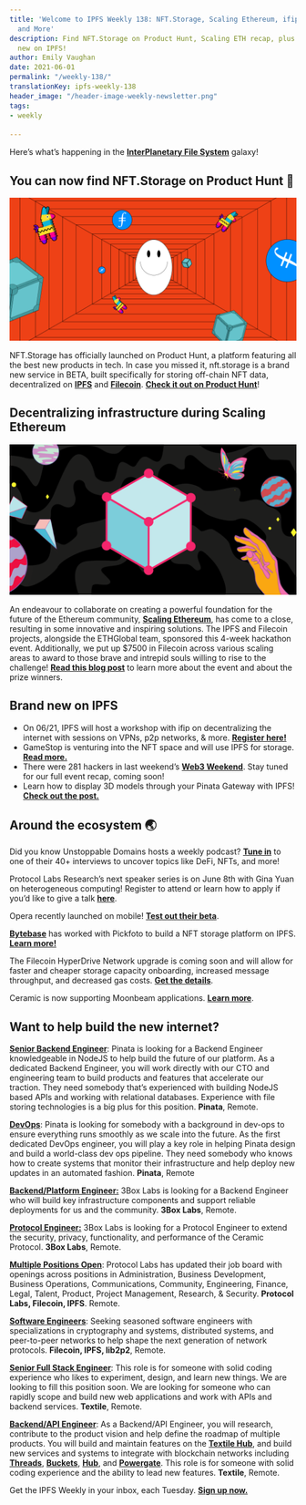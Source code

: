 ```yaml
---
title: 'Welcome to IPFS Weekly 138: NFT.Storage, Scaling Ethereum, ifip Workshop,
  and More'
description: Find NFT.Storage on Product Hunt, Scaling ETH recap, plus all that's
  new on IPFS!
author: Emily Vaughan
date: 2021-06-01
permalink: "/weekly-138/"
translationKey: ipfs-weekly-138
header_image: "/header-image-weekly-newsletter.png"
tags:
- weekly

---
```

Here’s what’s happening in the [**InterPlanetary File System**](https://ipfs.io/) galaxy!

## You can now find NFT.Storage on Product Hunt 🎉

![](../assets/fil-blog-nft-storage-notext.png)

NFT.Storage has officially launched on Product Hunt, a platform featuring all the best new products in tech. In case you missed it, nft.storage is a brand new service in BETA, built specifically for storing off-chain NFT data, decentralized on [**IPFS**](https://ipfs.io/) and [**Filecoin**](https://filecoin.io/). [**Check it out on Product Hunt**](https://www.producthunt.com/posts/nft-storage)!

## Decentralizing infrastructure during Scaling Ethereum

![](../assets/2021-04-14-cardheader-scaling-ethereum.png)

An endeavour to collaborate on creating a powerful foundation for the future of the Ethereum community, [**Scaling Ethereum**](https://scaling.ethglobal.co/), has come to a close, resulting in some innovative and inspiring solutions. The IPFS and Filecoin projects, alongside the ETHGlobal team, sponsored this 4-week hackathon event. Additionally, we put up $7500 in Filecoin across various scaling areas to award to those brave and intrepid souls willing to rise to the challenge! [**Read this blog post**](https://blog.ipfs.io/2021-05-26-scaling-ethereum-recap/) to learn more about the event and about the prize winners.

## Brand new on IPFS

* On 06/21, IPFS will host a workshop with ifip on decentralizing the internet with sessions on VPNs, p2p networks, & more. [**Register here!**](https://networking.ifip.org/2021/registration)
* GameStop is venturing into the NFT space and will use IPFS for storage. [**Read more.**](https://gmedd.com/transformation/gamestop-unveils-official-nft-project/)
* There were 281 hackers in last weekend’s [**Web3 Weekend**](https://web3.ethglobal.co/). Stay tuned for our full event recap, coming soon!
* Learn how to display 3D models through your Pinata Gateway with IPFS! [**Check out the post.**](https://medium.com/pinata/how-to-share-3d-models-with-ipfs-bb66df853962)

## Around the ecosystem 🌏

Did you know Unstoppable Domains hosts a weekly podcast? [**Tune in**](https://the-unstoppable-podcast.simplecast.com/episodes) to one of their 40+ interviews to uncover topics like DeFi, NFTs, and more!  
  
Protocol Labs Research’s next speaker series is on June 8th with Gina Yuan on heterogeneous computing! Register to attend or learn how to apply if you’d like to give a talk [**here**](https://github.com/protocol/research/blob/master/research-events/research-seminars.md).  
  
Opera recently launched on mobile! [**Test out their beta**](https://twitter.com/opera/status/1395296316687851522?s=20).  
  
[**Bytebase**](https://www.bytebase.cn/#/) has worked with Pickfoto to build a NFT storage platform on IPFS. [**Learn more!**](https://mp.weixin.qq.com/s/iywrIpWpphB2mY_5wNJJNg)  
  
The Filecoin HyperDrive Network upgrade is coming soon and will allow for faster and cheaper storage capacity onboarding, increased message throughput, and decreased gas costs. [**Get the details**](https://filecoin.io/blog/posts/filecoin-v13-hyperdrive-network-upgrade-unlocks-3-10x-increase-in-storage-onboarding/).  
  
Ceramic is now supporting Moonbeam applications. [**Learn more**](https://blog.ceramic.network/ceramic-and-idx-are-now-available-with-moonbeam/).

## Want to help build the new internet?

[**Senior Backend Engineer**](https://pinata.cloud/careers#2): Pinata is looking for a Backend Engineer knowledgeable in NodeJS to help build the future of our platform. As a dedicated Backend Engineer, you will work directly with our CTO and engineering team to build products and features that accelerate our traction. They need somebody that’s experienced with building NodeJS based APIs and working with relational databases. Experience with file storing technologies is a big plus for this position. **Pinata**, Remote.

[**DevOps**](https://pinata.cloud/careers#1): Pinata is looking for somebody with a background in dev-ops to ensure everything runs smoothly as we scale into the future. As the first dedicated DevOps engineer, you will play a key role in helping Pinata design and build a world-class dev ops pipeline. They need somebody who knows how to create systems that monitor their infrastructure and help deploy new updates in an automated fashion. **Pinata**, Remote

[**Backend/Platform Engineer:**](https://jobs.lever.co/3box) 3Box Labs is looking for a Backend Engineer who will build key infrastructure components and support reliable deployments for us and the community. **3Box Labs**, Remote.

[**Protocol Engineer:**](https://jobs.lever.co/3box) 3Box Labs is looking for a Protocol Engineer to extend the security, privacy, functionality, and performance of the Ceramic Protocol. **3Box Labs**, Remote.

[**Multiple Positions Open**](https://jobs.lever.co/protocol): Protocol Labs has updated their job board with openings across positions in Administration, Business Development, Business Operations, Communications, Community, Engineering, Finance, Legal, Talent, Product, Project Management, Research, & Security. **Protocol Labs, Filecoin, IPFS**. Remote.

[**Software Engineers**](https://jobs.lever.co/protocol): Seeking seasoned software engineers with specializations in cryptography and systems, distributed systems, and peer-to-peer networks to help shape the next generation of network protocols. **Filecoin, IPFS, lib2p2**, Remote.

[**Senior Full Stack Engineer**](https://boards.greenhouse.io/textileio/jobs/4017984004): This role is for someone with solid coding experience who likes to experiment, design, and learn new things. We are looking to fill this position soon. We are looking for someone who can rapidly scope and build new web applications and work with APIs and backend services. **Textile**, Remote.

[**Backend/API Engineer**](https://boards.greenhouse.io/textileio/jobs/4017981004): As a Backend/API Engineer, you will research, contribute to the product vision and help define the roadmap of multiple products. You will build and maintain features on the [**Textile Hub**](https://github.com/textileio/textile), and build new services and systems to integrate with blockchain networks including [**Threads**](https://github.com/textileio/go-threads), [**Buckets**](https://github.com/textileio/go-buckets), [**Hub**](https://github.com/textileio/textile), and [**Powergate**](https://github.com/textileio/powergate). This role is for someone with solid coding experience and the ability to lead new features. **Textile**, Remote.

Get the IPFS Weekly in your inbox, each Tuesday. [**Sign up now.**](https://ipfs.us4.list-manage.com/subscribe?u=25473244c7d18b897f5a1ff6b&id=cad54b2230)
